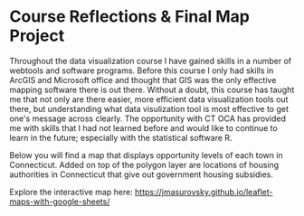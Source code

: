 # Course Reflections & Final Map Project

Throughout the data visualization course I have gained skills in a number of webtools and software programs. Before this course I only had skills in ArcGIS and Microsoft office and thought that GIS was the only effective mapping software there is out there. Without a doubt, this course has taught me that not only are there easier, more efficient data visualization tools out there, but understanding what data visulization tool is most effective to get one's message across clearly. The opportunity with CT OCA has provided me with skills that I had not learned before and would like to continue to learn in the future; especially with the statistical software R.  

Below you will find a map that displays opportunity levels of each town in Connecticut. Added on top of the polygon layer are locations of housing authorities in Connecticut that give out government housing subsidies. 

Explore the interactive map here: https://jmasurovsky.github.io/leaflet-maps-with-google-sheets/
